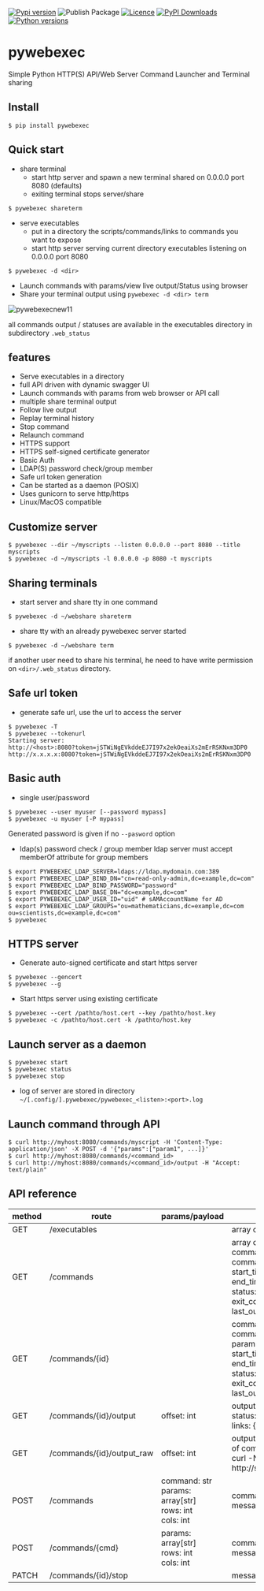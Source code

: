 [![Pypi version](https://img.shields.io/pypi/v/pywebexec.svg)](https://pypi.org/project/pywebexec/)
![Publish Package](https://github.com/joknarf/pywebexec/actions/workflows/python-publish.yml/badge.svg)
[![Licence](https://img.shields.io/badge/licence-MIT-blue.svg)](https://shields.io/)
[![PyPI Downloads](https://static.pepy.tech/badge/pywebexec)](https://pepy.tech/projects/pywebexec)
[![Python versions](https://img.shields.io/badge/python-3.6+-blue.svg)](https://shields.io/)

# pywebexec
Simple Python HTTP(S) API/Web Server Command Launcher and Terminal sharing

## Install
```
$ pip install pywebexec
```

## Quick start

* share terminal
  * start http server and spawn a new terminal shared on 0.0.0.0 port 8080 (defaults)
  * exiting terminal stops server/share
```shell
$ pywebexec shareterm
```

* serve executables
  * put in a directory the scripts/commands/links to commands you want to expose
  * start http server serving current directory executables listening on 0.0.0.0 port 8080
```shell
$ pywebexec -d <dir>
```

* Launch commands with params/view live output/Status using browser
* Share your terminal output using `pywebexec -d <dir> term`

![pywebexecnew11](https://github.com/user-attachments/assets/5acb15a7-92a4-4711-9de7-630721cbf47a)

all commands output / statuses are available in the executables directory in subdirectory `.web_status`

## features

* Serve executables in a directory
* full API driven with dynamic swagger UI
* Launch commands with params from web browser or API call
* multiple share terminal output
* Follow live output
* Replay terminal history
* Stop command
* Relaunch command
* HTTPS support
* HTTPS self-signed certificate generator
* Basic Auth
* LDAP(S) password check/group member
* Safe url token generation
* Can be started as a daemon (POSIX)
* Uses gunicorn to serve http/https
* Linux/MacOS compatible

## Customize server
```shell
$ pywebexec --dir ~/myscripts --listen 0.0.0.0 --port 8080 --title myscripts
$ pywebexec -d ~/myscripts -l 0.0.0.0 -p 8080 -t myscripts
```

## Sharing terminals

* start server and share tty in one command
```shell
$ pywebexec -d ~/webshare shareterm
```
* share tty with an already pywebexec server started
```shell
$ pywebexec -d ~/webshare term
```
if another user need to share his terminal, he need to have write permission on `<dir>/.web_status` directory.

## Safe url token

* generate safe url, use the url to access the server
```shell
$ pywebexec -T
$ pywebexec --tokenurl
Starting server:
http://<host>:8080?token=jSTWiNgEVkddeEJ7I97x2ekOeaiXs2mErRSKNxm3DP0
http://x.x.x.x:8080?token=jSTWiNgEVkddeEJ7I97x2ekOeaiXs2mErRSKNxm3DP0
```

## Basic auth

* single user/password
```shell
$ pywebexec --user myuser [--password mypass]
$ pywebexec -u myuser [-P mypass]
```
Generated password is given if no `--pasword` option

* ldap(s) password check / group member
ldap server must accept memberOf attribute for group members
```shell
$ export PYWEBEXEC_LDAP_SERVER=ldaps://ldap.mydomain.com:389
$ export PYWEBEXEC_LDAP_BIND_DN="cn=read-only-admin,dc=example,dc=com"
$ export PYWEBEXEC_LDAP_BIND_PASSWORD="password"
$ export PYWEBEXEC_LDAP_BASE_DN="dc=example,dc=com"
$ export PYWEBEXEC_LDAP_USER_ID="uid" # sAMAccountName for AD
$ export PYWEBEXEC_LDAP_GROUPS="ou=mathematicians,dc=example,dc=com ou=scientists,dc=example,dc=com"
$ pywebexec
```
## HTTPS server

* Generate auto-signed certificate and start https server
```shell
$ pywebexec --gencert
$ pywebexec --g
```

* Start https server using existing certificate
```shell
$ pywebexec --cert /pathto/host.cert --key /pathto/host.key
$ pywebexec -c /pathto/host.cert -k /pathto/host.key
```

## Launch server as a daemon

```shell
$ pywebexec start
$ pywebexec status
$ pywebexec stop
```
* log of server are stored in directory `~/[.config/].pywebexec/pywebexec_<listen>:<port>.log`

## Launch command through API

```shell
$ curl http://myhost:8080/commands/myscript -H 'Content-Type: application/json' -X POST -d '{"params":["param1", ...]}'
$ curl http://myhost:8080/commands/<command_id>
$ curl http://myhost:8080/commands/<command_id>/output -H "Accept: text/plain"
```

## API reference


| method    | route                       | params/payload     | returns
|-----------|-----------------------------|--------------------|---------------------|
| GET       | /executables                |                    | array of str        |
| GET       | /commands                   |                    | array of<br>command_id: uuid<br>command: str<br>start_time: isotime<br>end_time: isotime<br>status: str<br>exit_code: int<br>last_output_line: str      |
| GET       | /commands/{id}  |                    | command_id: uuid<br>command: str<br>params: array[str]<br>start_time: isotime<br>end_time: isotime<br>status: str<br>exit_code: int<br>last_output_line: str      |
| GET       | /commands/{id}/output    | offset: int        | output: str<br>status: str<br>links: { next: str }         |
| GET       | /commands/{id}/output_raw  | offset: int        | output: stream raw output until end of command<br>curl -Ns http://srv/commands/{id}/output_raw|
| POST      | /commands                | command: str<br>params: array[str]<br>rows: int<br>cols: int       | command_id: uuid<br>message: str    |
| POST      | /commands/{cmd}       | params: array[str]<br>rows: int<br>cols: int       | command_id: uuid<br>message: str    |
| PATCH      | /commands/{id}/stop    |                    | message: str        |
